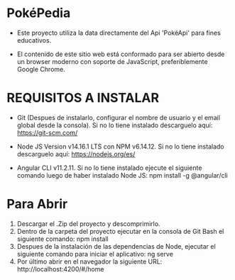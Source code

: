 # PokéPedia
* Este proyecto utiliza la data directamente del Api 'PokéApi' para fines educativos.

* El contenido de este sitio web está conformado para ser abierto desde un browser moderno con soporte de JavaScript, preferiblemente Google Chrome.

# REQUISITOS A INSTALAR
* Git (Despues de instalarlo, configurar el nombre de usuario y el email global desde la consola). Si no lo tiene instalado descarguelo aquí: https://git-scm.com/

* Node JS Version v14.16.1 LTS con NPM v6.14.12. Si no lo tiene instalado descarguelo aquí: https://nodejs.org/es/

* Angular CLI v11.2.11. Si no lo tiene instalado ejecute el siguiente comando luego de haber instalado Node JS: npm install -g @angular/cli

# Para Abrir
1. Descargar el .Zip del proyecto y descomprimirlo.
2. Dentro de la carpeta del proyecto ejecutar en la consola de Git Bash el siguiente comando: npm install
3. Despues de la instalación de las dependencias de Node, ejecutar el siguiente comando para iniciar el aplicativo: ng serve
4. Por último abrir en el navegador la siguiente URL:  http://localhost:4200/#/home
